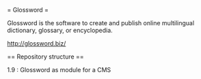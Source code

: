 
= Glossword =

Glossword is the software to create and publish online multilingual dictionary, glossary, or encyclopedia.

<http://glossword.biz/>

== Repository structure ==

1.9
: Glossword as module for a CMS

